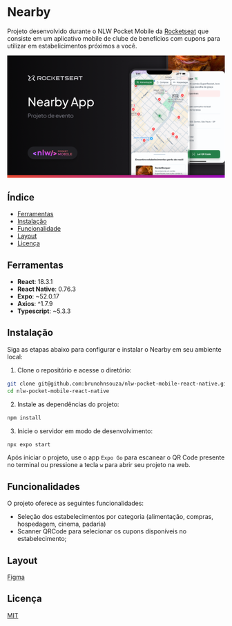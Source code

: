 # Nearby

Projeto desenvolvido durante o NLW Pocket Mobile da [Rocketseat](https://app.rocketseat.com.br/) que consiste em um aplicativo mobile de clube de benefícios com cupons para utilizar em estabelicimentos próximos a você.

![Nearby](.github/preview.png)

## Índice

- [Ferramentas](#ferramentas)
- [Instalação](#instalação)
- [Funcionalidade](#funcionalidades)
- [Layout](#layout)
- [Licença](#licença)

## Ferramentas

- **React**: 18.3.1
- **React Native**: 0.76.3
- **Expo**: ~52.0.17
- **Axios**: ^1.7.9
- **Typescript**: ~5.3.3

## Instalação

Siga as etapas abaixo para configurar e instalar o Nearby em seu ambiente local:

1. Clone o repositório e acesse o diretório:

```bash
git clone git@github.com:brunohnsouza/nlw-pocket-mobile-react-native.git
cd nlw-pocket-mobile-react-native
```

2. Instale as dependências do projeto:

```bash
npm install
```

3. Inicie o servidor em modo de desenvolvimento:

```bash
npx expo start
```

Após iniciar o projeto, use o app `Expo Go` para escanear o QR Code presente no terminal ou pressione a tecla `w` para abrir seu projeto na web.

## Funcionalidades

O projeto oferece as seguintes funcionalidades:

- Seleção dos estabelecimentos por categoria (alimentação, compras, hospedagem, cinema, padaria)
- Scanner QRCode para selecionar os cupons disponíveis no estabelecimento;

## Layout

[Figma](https://www.figma.com/community/file/1448070647757721748)

## Licença

[MIT](https://choosealicense.com/licenses/mit/)
